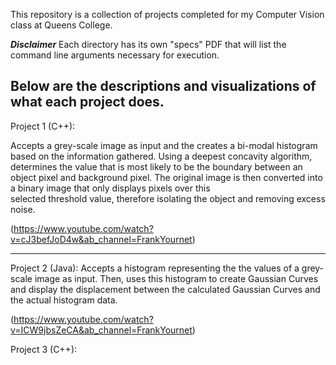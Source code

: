 This repository is a collection of projects completed for my Computer Vision class at Queens College.

***Disclaimer***
Each directory has its own "specs" PDF that will list the command line arguments necessary for execution.

Below are the descriptions and visualizations of what each project does.
-----------------------------------------------------------------------------
Project 1 (C++):
  
  Accepts a grey-scale image as input and the creates a bi-modal histogram based on the information gathered. Using a deepest concavity algorithm, determines the value that is 
  most likely to be the boundary between an object pixel and background pixel. The original image is then converted into a binary image that only displays pixels over this     
  selected threshold value, therefore isolating the object and removing excess noise.
  
(https://www.youtube.com/watch?v=cJ3befJoD4w&ab_channel=FrankYournet)
_____________________________________________________________________________
Project 2 (Java):
  Accepts a histogram representing the the values of a grey-scale image as input. Then, uses this histogram to create Gaussian Curves and display the displacement between the calculated Gaussian Curves and the actual histogram data.

(https://www.youtube.com/watch?v=ICW9jbsZeCA&ab_channel=FrankYournet)

Project 3 (C++):
  
  
